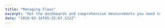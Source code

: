 ```yaml
---
title: "Managing Flows"
excerpt: "Get the dashboards and comprehensive measurements you need to improve your conversations with prospects and customers."
date: "2020-03-16T05:35:07.322Z"
---
```

